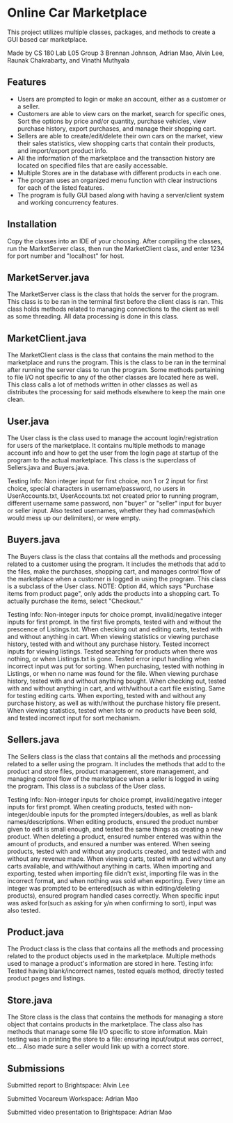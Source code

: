 # Online Car Marketplace

This project utilizes multiple classes, packages, and methods to create a GUI based car marketplace.

Made by CS 180 Lab L05 Group 3 Brennan Johnson, Adrian Mao, Alvin Lee, Raunak Chakrabarty, and Vinathi Muthyala

## Features

- Users are prompted to login or make an account, either as a customer or a seller.
- Customers are able to view cars on the market, search for specific ones, Sort the options by price and/or quantity, purchase vehicles, view purchase history, export purchases, and manage their shopping cart.
- Sellers are able to create/edit/delete their own cars on the market, view their sales statistics, view shopping carts that contain their products, and import/export product info.
- All the information of the marketplace and the transaction history are located on specified files that are easily accessable.
- Multiple Stores are in the database with different products in each one.
- The program uses an organized menu function with clear instructions for each of the listed features.
- The program is fully GUI based along with having a server/client system and working concurrency features.


## Installation

Copy the classes into an IDE of your choosing. After compiling the classes, run the MarketServer class, then run the MarketClient class, and enter 1234 for port number and "localhost" for host.

## MarketServer.java

The MarketServer class is the class that holds the server for the program. This class is to be ran in the terminal first before the client class is ran. This class holds methods related to managing connections to the client as well as some threading. All data processing is done in this class.

## MarketClient.java

The MarketClient class is the class that contains the main method to the marketplace and runs the program. This is the class to be ran in the terminal after running the server class to run the program. Some methods pertaining to file I/O not specific to any of the other classes are located here as well. This class calls a lot of methods written in other classes as well as distributes the processing for said methods elsewhere to keep the main one clean.

## User.java

The User class is the class used to manage the account login/registration for users of the marketplace. It contains multiple methods to manage account info and how to get the user from the login page at startup of the program to the actual marketplace. This class is the superclass of Sellers.java and Buyers.java.

Testing Info: Non integer input for first choice, non 1 or 2 input for first choice, special characters in username/password, no users in UserAccounts.txt, UserAccounts.txt not created prior to running program, different username same password, non "buyer" or "seller" input for buyer or seller input. Also tested usernames, whether they had commas(which would mess up our delimiters), or were empty.

## Buyers.java

The Buyers class is the class that contains all the methods and processing related to a customer using the program. It includes the methods that add to the files, make the purchases, shopping cart, and manages control flow of the marketplace when a customer is logged in using the program. This class is a subclass of the User class. NOTE: Option #4, which says "Purchase items from product page", only adds the products into a shopping cart. To actually purchase the items, select "Checkout." 

Testing Info: Non-integer inputs for choice prompt, invalid/negative integer inputs for first prompt. In the first five prompts, tested with and without the prescence of Listings.txt. When checking out and editing carts, tested with and without anything in cart. When viewing statistics or viewing purchase history, tested with and without any purchase history. 
Tested incorrect inputs for viewing listings. Tested searching for products when there was nothing, or when Listings.txt is gone. Tested error input handling when incorrect input was put for sorting. When purchasing, tested with nothing in Listings, or when no name was found for the file. When viewing purchase history, tested with and without anything bought.
When checking out, tested with and without anything in cart, and with/without a cart file existing. Same for testing editing carts. When exporting, tested with and without any purchase history, as well as with/without the purchase history file present. When viewing statistics, tested when lots or no products have been sold, and tested incorrect input for sort mechanism.

## Sellers.java

The Sellers class is the class that contains all the methods and processing related to a seller using the program. It includes the methods that add to the product and store files, product management, store management, and managing control flow of the marketplace when a seller is logged in using the program. This class is a subclass of the User class.

Testing Info: Non-integer inputs for choice prompt, invalid/negative integer inputs for first prompt. When creating products, tested with non-integer/double inputs for the prompted integers/doubles, as well as blank names/descriptions. When editing products, ensured the product number given to edit is small enough, and tested the same things as creating a new product. 
When deleting a product, ensured number entered was within the amount of products, and ensured a number was entered. When seeing products, tested with and without any products created, and tested with and without any revenue made. When viewing carts, tested with and without any carts available, and with/without anything in carts. When importing and exporting, tested when 
importing file didn't exist, importing file was in the incorrect format, and when nothing was sold when exporting. Every time an integer was prompted to be entered(such as within editing/deleting products), ensured program handled cases correctly. When specific input was asked for(such as asking for y/n when confirming to sort), input was also tested.

## Product.java

The Product class is the class that contains all the methods and processing related to the product objects used in the marketplace. Multiple methods used to manage a product's information are stored in here. 
Testing info: Tested having blank/incorrect names, tested equals method, directly tested product pages and listings.

## Store.java

The Store class is the class that contains the methods for managing a store object that contains products in the marketplace. The class also has methods that manage some file I/O specific to store information. 
Main testing was in printing the store to a file: ensuring input/output was correct, etc... Also made sure a seller would link up with a correct store.

## Submissions

Submitted report to Brightspace: Alvin Lee

Submitted Vocareum Workspace: Adrian Mao

Submitted video presentation to Brightspace: Adrian Mao
